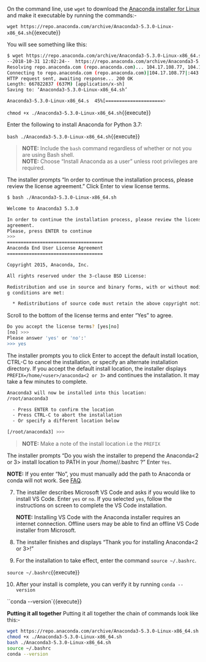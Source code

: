 
On the command line, use `wget` to download the [Anaconda installer for Linux](https://www.anaconda.com/download/#linux) and make it executable by running the commands:-

`wget https://repo.anaconda.com/archive/Anaconda3-5.3.0-Linux-x86_64.sh`{{execute}}

You will see something like this:

```bash
$ wget https://repo.anaconda.com/archive/Anaconda3-5.3.0-Linux-x86_64.sh
--2018-10-31 12:02:24--  https://repo.anaconda.com/archive/Anaconda3-5.3.0-Linux-x86_64.sh
Resolving repo.anaconda.com (repo.anaconda.com)... 104.17.108.77, 104.17.111.77, 104.17.109.77, ...
Connecting to repo.anaconda.com (repo.anaconda.com)|104.17.108.77|:443... connected.
HTTP request sent, awaiting response... 200 OK
Length: 667822837 (637M) [application/x-sh]
Saving to: ‘Anaconda3-5.3.0-Linux-x86_64.sh’

Anaconda3-5.3.0-Linux-x86_64.s  45%[=====================>                            ] 288.47M  47.0MB/s    eta 8s
```

`chmod +x ./Anaconda3-5.3.0-Linux-x86_64.sh`{{execute}}

Enter the following to install Anaconda for Python 3.7:

`bash ./Anaconda3-5.3.0-Linux-x86_64.sh`{{execute}}

   >**NOTE:** Include the `bash` command regardless of whether or not you are using Bash shell.  
   >**NOTE:** Choose “Install Anaconda as a user” unless root privileges are required.  

The installer prompts “In order to continue the installation process, please review the license agreement.” Click Enter to view license terms.

```bash
$ bash ./Anaconda3-5.3.0-Linux-x86_64.sh

Welcome to Anaconda3 5.3.0

In order to continue the installation process, please review the license
agreement.
Please, press ENTER to continue
>>>
===================================
Anaconda End User License Agreement
===================================

Copyright 2015, Anaconda, Inc.

All rights reserved under the 3-clause BSD License:

Redistribution and use in source and binary forms, with or without modification, are permitted provided that the followin
g conditions are met:

  * Redistributions of source code must retain the above copyright notice, this ....
```

Scroll to the bottom of the license terms and enter “Yes” to agree.

```bash
Do you accept the license terms? [yes|no]
[no] >>>
Please answer 'yes' or 'no':'
>>> yes
```

The installer prompts you to click Enter to accept the default install location, CTRL-C to cancel the installation, or specify an alternate installation directory. If you accept the default install location, the installer displays `PREFIX=/home/<user>/anaconda<2 or 3>` and continues the installation. It may take a few minutes to complete.

```bash
Anaconda3 will now be installed into this location:
/root/anaconda3

  - Press ENTER to confirm the location
  - Press CTRL-C to abort the installation
  - Or specify a different location below

[/root/anaconda3] >>>
```
>**NOTE:** Make a note of the install location i.e the `PREFIX`

The installer prompts “Do you wish the installer to prepend the Anaconda<2 or 3> install location to PATH in your /home/<user>/.bashrc ?” Enter `Yes`.

   **NOTE:** If you enter “No”, you must manually add the path to Anaconda or conda will not work. See [FAQ](http://docs.anaconda.com/anaconda/user-guide/faq/#distribution-faq-linux-path).

7. The installer describes Microsoft VS Code and asks if you would like to install VS Code. Enter `yes` or `no`. If you selected `yes`, follow the instructions on screen to complete the VS Code installation.

   **NOTE:** Installing VS Code with the Anaconda installer requires an internet connection. Offline users may be able to find an offline VS Code installer from Microsoft.

8. The installer finishes and displays “Thank you for installing Anaconda<2 or 3>!”

9. For the installation to take effect, enter the command `source ~/.bashrc`.

`source ~/.bashrc`{{execute}}

10. After your install is complete, you can verify it by running `conda --version`

``conda --version`{{execute}}

**Putting it all together**
Putting it all together the chain of commands look like this:-

```bash
wget https://repo.anaconda.com/archive/Anaconda3-5.3.0-Linux-x86_64.sh
chmod +x ./Anaconda3-5.3.0-Linux-x86_64.sh
bash ./Anaconda3-5.3.0-Linux-x86_64.sh
source ~/.bashrc
conda --version
```
